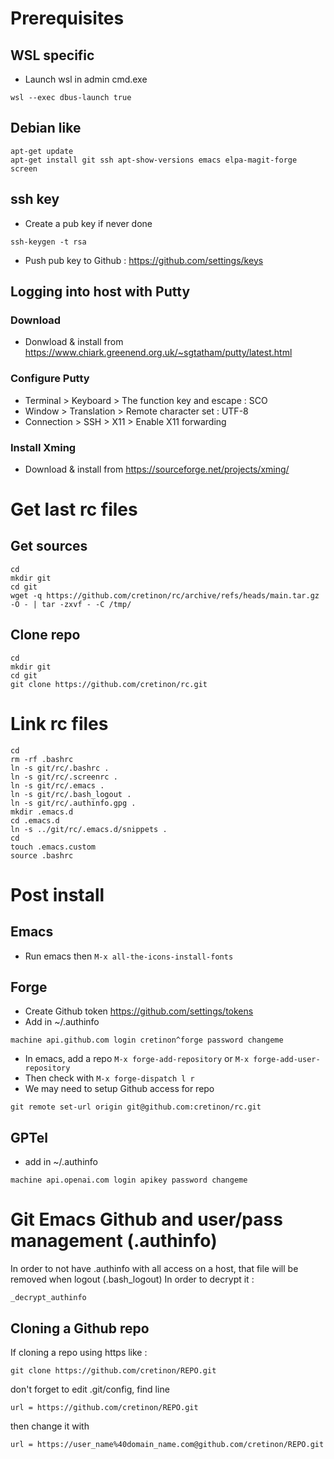 # Prerequisites
## WSL specific
* Launch wsl in admin cmd.exe
``` shell
wsl --exec dbus-launch true
```
## Debian like
``` shell
apt-get update
apt-get install git ssh apt-show-versions emacs elpa-magit-forge screen
```
## ssh key
* Create a pub key if never done
``` shell
ssh-keygen -t rsa
```
* Push pub key to Github : https://github.com/settings/keys
## Logging into host with Putty
### Download
* Donwload & install from https://www.chiark.greenend.org.uk/~sgtatham/putty/latest.html
### Configure Putty
* Terminal > Keyboard > The function key and escape : SCO
* Window > Translation > Remote character set : UTF-8
* Connection > SSH > X11 > Enable X11 forwarding
### Install Xming
* Download & install from https://sourceforge.net/projects/xming/
# Get last rc files
## Get sources
``` shell
cd
mkdir git
cd git
wget -q https://github.com/cretinon/rc/archive/refs/heads/main.tar.gz -O - | tar -zxvf - -C /tmp/
```
## Clone repo
``` shell
cd
mkdir git
cd git
git clone https://github.com/cretinon/rc.git
```
# Link rc files
``` shell
cd
rm -rf .bashrc
ln -s git/rc/.bashrc .
ln -s git/rc/.screenrc .
ln -s git/rc/.emacs .
ln -s git/rc/.bash_logout .
ln -s git/rc/.authinfo.gpg .
mkdir .emacs.d
cd .emacs.d
ln -s ../git/rc/.emacs.d/snippets .
cd
touch .emacs.custom
source .bashrc
```
# Post install
## Emacs
* Run emacs then ```M-x all-the-icons-install-fonts```
## Forge
* Create Github token https://github.com/settings/tokens
* Add in ~/.authinfo
```
machine api.github.com login cretinon^forge password changeme
```
* In emacs, add a repo
```M-x forge-add-repository``` or ```M-x forge-add-user-repository ```
* Then check with
```M-x forge-dispatch l r```
* We may need to setup Github access for repo
``` shell
git remote set-url origin git@github.com:cretinon/rc.git
```
## GPTel
* add in ~/.authinfo
```
machine api.openai.com login apikey password changeme
```
# Git Emacs Github and user/pass management (.authinfo)
In order to not have .authinfo with all access on a host, that file will be removed when logout (.bash_logout)
In order to decrypt it :

``` shell
_decrypt_authinfo
```

## Cloning a Github repo
If cloning a repo using https like :

``` shell
git clone https://github.com/cretinon/REPO.git
```
don't forget to edit .git/config, find line

```
url = https://github.com/cretinon/REPO.git
```
then change it with
```
url = https://user_name%40domain_name.com@github.com/cretinon/REPO.git
```
